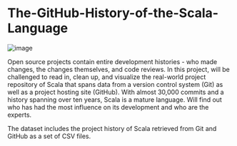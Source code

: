 # The-GitHub-History-of-the-Scala-Language

![image](https://user-images.githubusercontent.com/86511074/174066349-0f8e552f-55d9-42ab-8dc2-e445d80820fb.png)

Open source projects contain entire development histories - who made changes, the changes themselves, and code reviews. In this project, will be challenged to read in, clean up, and visualize the real-world project repository of Scala that spans data from a version control system (Git) as well as a project hosting site (GitHub). With almost 30,000 commits and a history spanning over ten years, Scala is a mature language. Will find out who has had the most influence on its development and who are the experts.

The dataset includes the project history of Scala retrieved from Git and GitHub as a set of CSV files.

